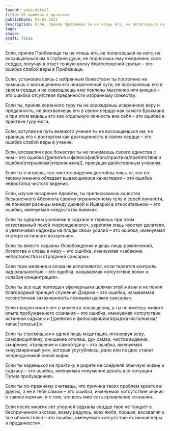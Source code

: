 ```yaml
---
layout: page-detail
title: Об ошибках в практике
publishDate: 01-01-2025
description: Если, приняв Прибежище ты не чтишь его, не полагаешься на него, не восхищаешься им в глубине души, не подносишь ему ежедневно свое сердце, получая в ответ тонкую волну благословений святых – это ошибка слабой веры в Прибежище...
tags:
image:
draft: false
---
```

Если, приняв Прибежище ты не чтишь его, не полагаешься на него, не восхищаешься им в глубине души, не подносишь ему ежедневно свое сердце, получая в ответ тонкую волну благословений святых – это ошибка слабой веры в Прибежище.

Если, установив связь с избранным божеством ты постоянно не помнишь с восхищением его неизреченной сути, не восхваляешь его в своем сердце и не совершаешь ему поклоны мысленно или внешне – это ошибка отсутствия преданности избранному божеству.

Если ты, приняв коренного гуру ты не зарождаешь искреннюю веру и преданность, не восхваляешь его в своем сердце как самого Брахмана и при этом видишь его как отдельную личность вне себя – это ошибка в практике гуру-йоги.

Если, вступив на путь великого учения ты не восхищаешься им, не хранишь его с восторгом как драгоценность в своем сердце – это ошибка слабой веры в учение.

Если, восхваляя свое божество ты не понимаешь своего единства с ним – это ошибка [[религия и философия/йога/практика/препятствия и ошибки/этернализм|этернализма]], присущая двойственным учениям.

Если ты считаешь, что чистого видения достойны лишь те, кто по твоему мнению обладает выдающимися качествами – это ошибка недостатка чистого видения.

Если, изучая воззрение Адвайты, ты приписываешь качества бесконечного Абсолюта своему ограниченному телу и своей личности, не понимая разницы между дживой и Ишварой в относительном – это ошибка, именуемая «недостаток вивеки».

Если ты одержим усилиями в садхане и теряешь при этом естественный покой «нерожденного», укрепляя лишь чувство делателя, и увеличивая надежды на плоды своих усилий – это ошибка, именуемая «потеря истинного воззрения».

Если ты вместо садханы Освобождения ищешь лишь развлечений, богатства и славы в миру – это ошибка, именуемая «забвение непостоянства и страданий сансары».

Если твои желания и слова не исполняются, если теряется контроль над реальностью – это ошибка, называемая «отсутствие воли» и «слабая концентрация».

Если ты все еще поглощен эфемерными целями этой жизни и не понял благородный принцип служения Дхарме – это ошибка, называемая «эгоистичная захваченность ложными целями сансары».

Если прошло много лет с момента посвящения, а ты не имеешь живого опыта пробужденного сознания – это ошибка, именуемая «отсутствие истинной садханы и [[религия и философия/йога/раджа-йога/нияма/тапас|тапасьи]]».

Если ты стремишься к одной лишь медитации, игнорируя веру, самодисциплину, очищение от клеш, дух самаи, чистое видение, смирение, отрешение и самоотдачу – это ошибка, именуемая «неусмиренный ум», которая усугубляясь, рано или поздно станет непреодолимой силой мары.

Если ты надеешься на практику в ририте не соединяя обычную жизнь и садхану – это ошибка, именуемая «неумение делать все ситуации Путем пробуждения».

Если ты по-прежнему считаешь, что причина твоих проблем кроется в других, а не в тебе самом – это ошибка, именуемая «отсутствие знания о законе кармы», и о том, что весь мир есть проявление сознания.

Если после многих лет упорной садханы сердце твое не танцует в беспричинном экстазе, всему радуясь, всех любя, прощая, восхваляя и все обожествляя – это ошибка, именуемая «отсутствие истинной веры и преданности».
  
  
